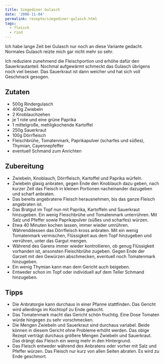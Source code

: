 ```yaml
---
title: Szegediner Gulasch
date: '2006-11-04'
permalink: rezepte/szegediner-gulasch.html
tags:
  - fleisch
  - rind
---
```


Ich habe lange Zeit bei Gulasch nur noch an diese Variante gedacht. Normales Gulasch reizte mich gar nicht mehr so sehr.

Ich reduziere zunehmend die Fleischportion und erhöhe dafür den Sauerkrautanteil. Nochmal aufgewärmt schmeckt das Gulasch übrigens noch viel besser. Das Sauerkraut ist dann weicher und hat sich voll Geschmack gesogen.

## Zutaten

- 500g Rindergulasch
- 400g Zwiebeln
- 2 Knoblauchzehen
- je 1 rote und eine grüne Paprika
- 1 mittelgroße, mehligkochende Kartoffel
- 250g Sauerkraut
- 100g Dörrfleisch
- Fleischbrühe, Tomatenmark, Paprikapulver (scharfes und süßes), Thymian, Cayennepfeffer
- eventuell Schmand zum Anrichten

## Zubereitung

- Zwiebeln, Knoblauch, Dörrfleisch, Kartoffel und Paprika würfeln.
- Zwiebeln glasig anbraten, gegen Ende den Knoblauch dazu geben, nach kurzer Zeit das Fleisch in kleinen Portionen nacheinander dazugeben und scharf anbraten.
- Das bereits angebratene Fleisch herausnehmen, bis das ganze Fleisch angebraten ist.
- Das Bratgut im Topf nun mit Paprika, Kartoffeln und Sauerkraut hinzugeben. Ein wenig Fleischbrühe und Tomatenmark unterrühren. Mit Salz und Pfeffer sowie Paprikapulver (süßes und scharfes) würzen.
- Etwa 40 Minuten kochen lassen, immer wieder umrühren. Währenddessen das Dörrfleisch kross anbraten. Mit ein wenig Tomatenmark vermischen, Flüssigkeit aus dem Topf hinzugeben und verrühren, unter das Gargut mengen.
- Während des Garens immer wieder kontrollieren, ob genug Flüssigkeit vorhanden ist, ansonsten Fleischbrühe zugeben. Gegen Ende der Garzeit mit den Gewürzen abschmecken, eventuell noch Tomatenmark hinzugeben.
- Ein wenig Thymian kann man dem Gericht auch beigeben.
- Entweder schon im Topf oder individuell auf dem Teller Schmand hinzugeben.

## Tipps

- Die Anbratorgie kann durchaus in einer Pfanne stattfinden. Das Gericht wird allerdings im Kochtopf zu Ende gekocht.
- Das Tomatenmark macht das Gericht schön fruchtig. Eine Dose Tomaten würde hingegen zu sehr vorschmecken.
- Die Mengen Zwiebeln und Sauerkraut sind durchaus variabel. Beide können in diesem Gericht ohne Probleme erhöht werden. Das obige Rezept verträgt durchaus größere Mengen Zwiebeln und Sauerkraut. Das drängt das Fleisch ein wenig mehr in den Hintergrund.
- Das Fleisch entweder während des Anbratens oder vorher mit Salz und Pfeffer würzen. Das Fleisch nur kurz von allen Seiten abraten. Es wird zu Ende geschmort.
